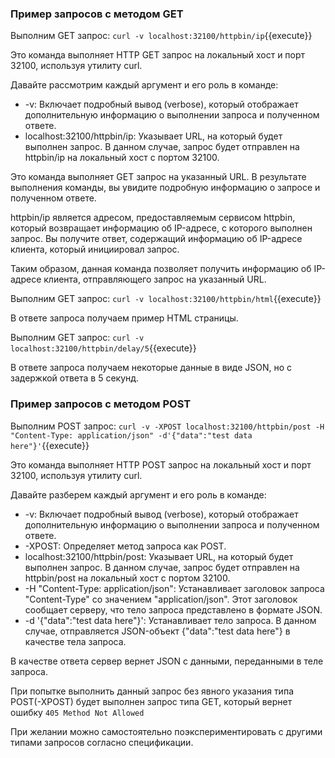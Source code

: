### Пример запросов с методом GET
  
Выполним GET запрос:
`curl -v localhost:32100/httpbin/ip`{{execute}}

Это команда выполняет HTTP GET запрос на локальный хост и порт 32100, используя утилиту curl.

Давайте рассмотрим каждый аргумент и его роль в команде:

* -v: Включает подробный вывод (verbose), который отображает дополнительную информацию о выполнении запроса и полученном ответе.
* localhost:32100/httpbin/ip: Указывает URL, на который будет выполнен запрос. В данном случае, запрос будет отправлен на httpbin/ip на локальный хост с портом 32100.

Это команда выполняет GET запрос на указанный URL. В результате выполнения команды, вы увидите подробную информацию о запросе и полученном ответе.

httpbin/ip является адресом, предоставляемым сервисом httpbin, который возвращает информацию об IP-адресе, с которого выполнен запрос. Вы получите ответ, содержащий информацию об IP-адресе клиента, который инициировал запрос.

Таким образом, данная команда позволяет получить информацию об IP-адресе клиента, отправляющего запрос на указанный URL.

Выполним GET запрос:
`curl -v localhost:32100/httpbin/html`{{execute}}

В ответе запроса получаем пример HTML страницы.

Выполним GET запрос:
`curl -v localhost:32100/httpbin/delay/5`{{execute}}

В ответе запроса получаем некоторые данные в виде JSON, но с задержкой ответа в 5 секунд.

### Пример запросов с методом POST

Выполним POST запрос:
`curl -v -XPOST localhost:32100/httpbin/post -H "Content-Type: application/json" -d'{"data":"test data here"}'`{{execute}}

Это команда выполняет HTTP POST запрос на локальный хост и порт 32100, используя утилиту curl.

Давайте разберем каждый аргумент и его роль в команде:
* -v: Включает подробный вывод (verbose), который отображает дополнительную информацию о выполнении запроса и полученном ответе.
* -XPOST: Определяет метод запроса как POST.
* localhost:32100/httpbin/post: Указывает URL, на который будет выполнен запрос. В данном случае, запрос будет отправлен на httpbin/post на локальный хост с портом 32100.
* -H "Content-Type: application/json": Устанавливает заголовок запроса "Content-Type" со значением "application/json". Этот заголовок сообщает серверу, что тело запроса представлено в формате JSON.
* -d '{"data":"test data here"}': Устанавливает тело запроса. В данном случае, отправляется JSON-объект {"data":"test data here"} в качестве тела запроса.

В качестве ответа сервер вернет JSON с данными, переданными в теле запроса. 

При попытке выполнить данный запрос без явного указания типа POST(-XPOST) будет выполнен запрос типа GET, который вернет ошибку `405 Method Not Allowed`


При желании можно самостоятельно поэкспериментировать с другими типами запросов согласно спецификации.